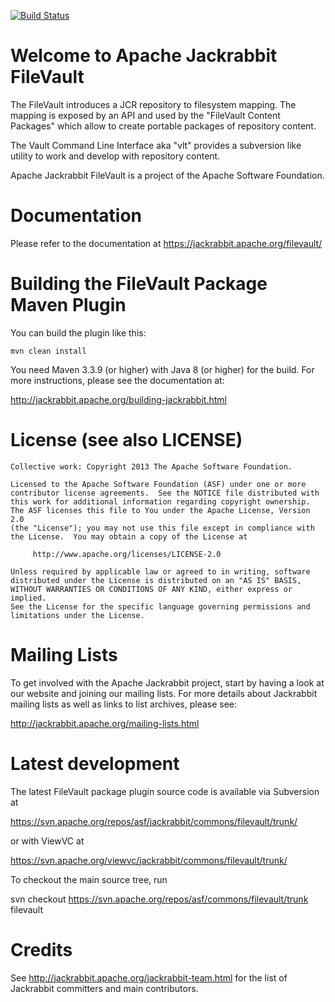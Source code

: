 [![Build Status](https://travis-ci.org/apache/jackrabbit-filevault.svg?branch=trunk)](https://travis-ci.org/apache/jackrabbit-filevault)

Welcome to Apache Jackrabbit FileVault
===========================================================

The FileVault introduces a JCR repository to filesystem mapping. The mapping
is exposed by an API and used by the "FileVault Content Packages" which allow to
create portable packages of repository content.

The Vault Command Line Interface aka "vlt" provides a subversion like
utility to work and develop with repository content.

Apache Jackrabbit FileVault is a project of the Apache Software Foundation.

Documentation
=============
Please refer to the documentation at 
<https://jackrabbit.apache.org/filevault/>


Building the FileVault Package Maven Plugin
===========================================

You can build the plugin like this:

    mvn clean install

You need Maven 3.3.9 (or higher) with Java 8 (or higher) for the build.
For more instructions, please see the documentation at:

   http://jackrabbit.apache.org/building-jackrabbit.html

License (see also LICENSE)
==============================

```
Collective work: Copyright 2013 The Apache Software Foundation.

Licensed to the Apache Software Foundation (ASF) under one or more
contributor license agreements.  See the NOTICE file distributed with
this work for additional information regarding copyright ownership.
The ASF licenses this file to You under the Apache License, Version 2.0
(the "License"); you may not use this file except in compliance with
the License.  You may obtain a copy of the License at

     http://www.apache.org/licenses/LICENSE-2.0

Unless required by applicable law or agreed to in writing, software
distributed under the License is distributed on an "AS IS" BASIS,
WITHOUT WARRANTIES OR CONDITIONS OF ANY KIND, either express or implied.
See the License for the specific language governing permissions and
limitations under the License.
```

Mailing Lists
=============

To get involved with the Apache Jackrabbit project, start by having a
look at our website and joining our mailing lists. For more details about
Jackrabbit mailing lists as well as links to list archives, please see:

   http://jackrabbit.apache.org/mailing-lists.html

Latest development
==================

The latest FileVault package plugin source code is available via Subversion at

   <https://svn.apache.org/repos/asf/jackrabbit/commons/filevault/trunk/>

or with ViewVC at

   <https://svn.apache.org/viewvc/jackrabbit/commons/filevault/trunk/>

To checkout the main source tree, run

   svn checkout https://svn.apache.org/repos/asf/commons/filevault/trunk filevault

Credits
=======

See <http://jackrabbit.apache.org/jackrabbit-team.html> for the list of
Jackrabbit committers and main contributors.
